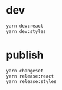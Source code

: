 # dev

```bash
yarn dev:react
yarn dev:styles
```

# publish

```bash
yarn changeset
yarn release:react
yarn release:styles
```
